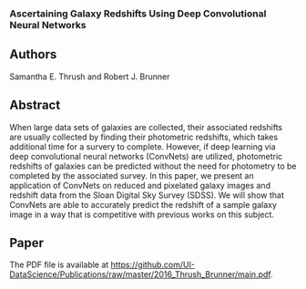 ### Ascertaining Galaxy Redshifts Using Deep Convolutional Neural Networks ###

## Authors ##
Samantha E. Thrush and Robert J. Brunner

## Abstract ## 
When large data sets of galaxies are collected, their associated redshifts are usually collected
by finding their photometric redshifts, which takes additional time for a survery to complete.
However, if deep learning via deep convolutional neural networks (ConvNets) are utilized,
photometric redshifts of galaxies can be predicted without the need for photometry to be
completed by the associated survey. In this paper, we present an application of ConvNets on
reduced and pixelated galaxy images and redshift data from the Sloan Digital Sky Survey
(SDSS). We will show that ConvNets are able to accurately predict the redshift of a sample
galaxy image in a way that is competitive with previous works on this subject.

## Paper ##
The PDF file is available at https://github.com/UI-DataScience/Publications/raw/master/2016_Thrush_Brunner/main.pdf.

